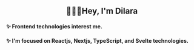 <h2 align="center">🧚🏻‍♀️Hey, I'm Dilara</h2>

#### ✨ Frontend technologies interest me.
#### ✨ I'm focused on Reactjs, Nextjs, TypeScript, and Svelte technologies.
